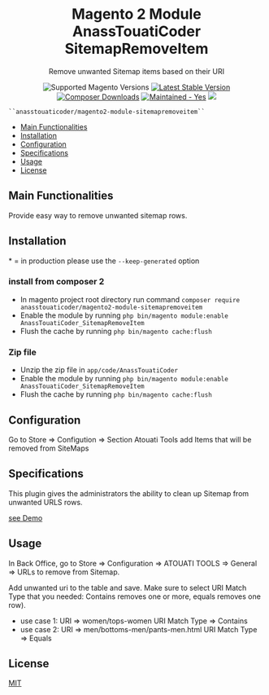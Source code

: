 # 
<h1 style="text-align: center;">Magento 2 Module AnassTouatiCoder SitemapRemoveItem</h1>
<div style="text-align: center;">
  <p>Remove unwanted Sitemap items based on their URI</p>
  <img src="https://img.shields.io/badge/magento-2.2%20|%202.3%20|%202.4-brightgreen.svg?logo=magento&longCache=true&style=flat-square" alt="Supported Magento Versions" />
  <a href="https://packagist.org/packages/anasstouaticoder/magento2-module-sitemapremoveitem" target="_blank"><img src="https://img.shields.io/packagist/v/anasstouaticoder/magento2-module-sitemapremoveitem.svg?style=flat-square" alt="Latest Stable Version" /></a>
  <a href="https://packagist.org/packages/anasstouaticoder/magento2-module-sitemapremoveitem" target="_blank"><img src="https://poser.pugx.org/anasstouaticoder/magento2-module-sitemapremoveitem/downloads" alt="Composer Downloads" /></a>
  <a href="https://GitHub.com/Naereen/StrapDown.js/graphs/commit-activity" target="_blank"><img src="https://img.shields.io/badge/maintained%3F-yes-brightgreen.svg?style=flat-square" alt="Maintained - Yes" /></a>
  <a href="https://opensource.org/licenses/MIT" target="_blank"><img src="https://img.shields.io/badge/license-MIT-blue.svg" /></a>
</div>

    ``anasstouaticoder/magento2-module-sitemapremoveitem``

 - [Main Functionalities](#markdown-header-main-functionalities)
 - [Installation](#markdown-header-installation)
 - [Configuration](#markdown-header-configuration)
 - [Specifications](#markdown-header-specifications)
 - [Usage](#markdown-header-usage)
 - [License](#markdown-header-license)


## Main Functionalities
Provide easy way to remove unwanted sitemap rows.

## Installation
\* = in production please use the `--keep-generated` option

### install from composer 2

 - In magento project root directory run command `composer require anasstouaticoder/magento2-module-sitemapremoveitem`
 - Enable the module by running `php bin/magento module:enable AnassTouatiCoder_SitemapRemoveItem`
 - Flush the cache by running `php bin/magento cache:flush`


### Zip file

 - Unzip the zip file in `app/code/AnassTouatiCoder`
 - Enable the module by running `php bin/magento module:enable AnassTouatiCoder_SitemapRemoveItem`
 - Flush the cache by running `php bin/magento cache:flush`

## Configuration

Go to Store => Configution => Section Atouati Tools
add Items that will be removed from SiteMaps

## Specifications

This plugin gives the administrators the ability to clean up Sitemap from unwanted URLS rows.

[see Demo](https://github.com/anasstouaticoder/magento2-module-sitemapremoveitem/wiki)

## Usage
In Back Office, go to Store => Configuration => ATOUATI TOOLS => General => URLs to remove from Sitemap.

Add unwanted uri to the table and save.
Make sure to select URI Match Type that you needed: Contains removes one or more,  equals removes one row).
- use case 1: URI => women/tops-women URI Match Type => Contains
- use case 2: URI => men/bottoms-men/pants-men.html URI Match Type => Equals
## License

[MIT](https://opensource.org/licenses/MIT)
